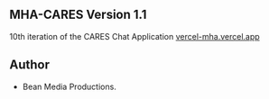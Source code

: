 
## MHA-CARES Version 1.1

10th iteration of the CARES Chat Application
[vercel-mha.vercel.app](url)


## Author
- Bean Media Productions.
